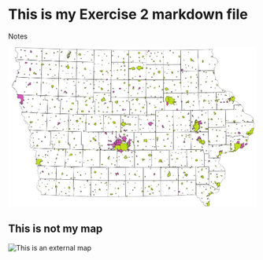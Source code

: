 # This is my Exercise 2 markdown file
Notes

![This is a map I made](ex2b.jpg)

## This is not my map
![This is an external  map](https://www.google.com/url?sa=i&url=https%3A%2F%2Fcommons.wikimedia.org%2Fwiki%2FFile%3AIowa_population_map.png&psig=AOvVaw2dy6XDs0ftKvmqiuNPos-B&ust=1676074219165000&source=images&cd=vfe&ved=0CA8QjRxqFwoTCPCrxZXVif0CFQAAAAAdAAAAABAD)
